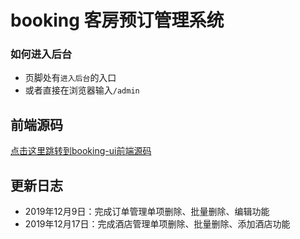 # booking 客房预订管理系统

### 如何进入后台
- 页脚处有`进入后台`的入口
- 或者直接在浏览器输入`/admin`

## 前端源码
[点击这里跳转到booking-ui前端源码](https://github.com/WenjieZhengJerry/booking-ui)

## 更新日志
- 2019年12月9日：完成订单管理单项删除、批量删除、编辑功能
- 2019年12月17日：完成酒店管理单项删除、批量删除、添加酒店功能